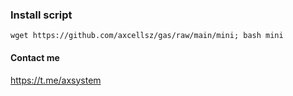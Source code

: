 

### Install script



```
wget https://github.com/axcellsz/gas/raw/main/mini; bash mini
```



#### Contact me 
https://t.me/axsystem
